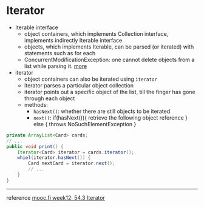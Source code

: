 # Iterator
* Iterable interface
    * object containers, which implements Collection interface, implements indirectly Iterable interface
    * objects, which implements Iterable, can be parsed (or iterated) with statements such as for each
    * ConcurrentModificationException: one cannot delete objects from a list while parsing it. [more](arraylist.md#ConcurrentModificationException)
* iterator
    * object containers can also be iterated using `iterator`
    * iterator parses a particular object collection
    * iterator points out a specific object of the list, till the finger has gone through each object
    * methods: 
        * `hasNext()`: whether there are still objects to be iterated
        * `next()`: if(hasNext()){ retrieve the following object reference } else { throws NoSuchElementException }
```java
private ArrayList<Card> cards;
// ...
public void print() {
    Iterator<Card> iterator = cards.iterator();
    whiel(iterator.hasNext()) {
        Card nextCard = iterator.next();
        // ...
    }
}
```


------
reference
[mooc.fi week12: 54.3 Iterator](https://materiaalit.github.io/2013-oo-programming/part2/week-12/)

